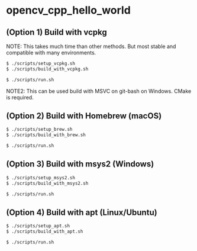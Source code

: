 # opencv_cpp_hello_world

## (Option 1) Build with vcpkg

NOTE: This takes much time than other methods. But most stable and compatible with many environments.

```bash
$ ./scripts/setup_vcpkg.sh
$ ./scripts/build_with_vcpkg.sh

$ ./scripts/run.sh
```

NOTE2: This can be used build with MSVC on git-bash on Windows. CMake is required.

## (Option 2) Build with Homebrew (macOS)

```bash
$ ./scripts/setup_brew.sh
$ ./scripts/build_with_brew.sh

$ ./scripts/run.sh
```

## (Option 3) Build with msys2 (Windows)

```bash
$ ./scripts/setup_msys2.sh
$ ./scripts/build_with_msys2.sh

$ ./scripts/run.sh
```

## (Option 4) Build with apt (Linux/Ubuntu)
```bash
$ ./scripts/setup_apt.sh
$ ./scripts/build_with_apt.sh

$ ./scripts/run.sh
```
